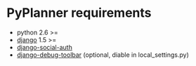 PyPlanner requirements
=======================

 * python 2.6 >=
 * [django](https://github.com/django/django) 1.5 >=
 * [django-social-auth](https://github.com/omab/django-social-auth)
 * [django-debug-toolbar](https://github.com/django-debug-toolbar/django-debug-toolbar) (optional, diable in local_settings.py)

